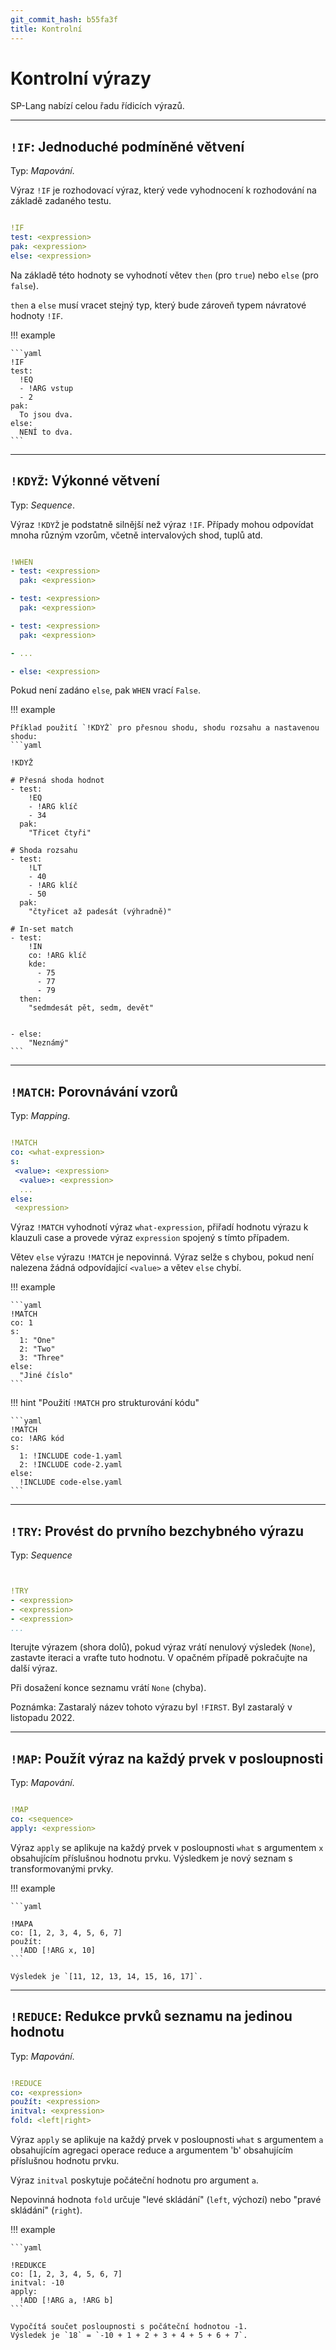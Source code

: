 ```yaml
---
git_commit_hash: b55fa3f
title: Kontrolní
---
```


# Kontrolní výrazy


SP-Lang nabízí celou řadu řídicích výrazů. 

--- 

## `!IF`: Jednoduché podmíněné větvení  

Typ: _Mapování_.


Výraz `!IF` je rozhodovací výraz, který vede vyhodnocení k rozhodování na základě zadaného testu.
```yaml

!IF
test: <expression>
pak: <expression>
else: <expression>
```


Na základě této hodnoty se vyhodnotí větev `then` (pro `true`) nebo `else` (pro `false`).

`then` a `else` musí vracet stejný typ, který bude zároveň typem návratové hodnoty `!IF`.



!!! example

	
	
	```yaml
	!IF
	test:
	  !EQ
	  - !ARG vstup
	  - 2
	pak:
	  To jsou dva.
	else:
	  NENÍ to dva.
	```
	

---

## `!KDYŽ`: Výkonné větvení  

Typ: _Sequence_.

Výraz `!KDYŽ` je podstatně silnější než výraz `!IF`.
Případy mohou odpovídat mnoha různým vzorům, včetně intervalových shod, tuplů atd. 

```yaml

!WHEN
- test: <expression>
  pak: <expression>

- test: <expression>
  pak: <expression>

- test: <expression>
  pak: <expression>

- ...

- else: <expression>
```


Pokud není zadáno `else`, pak `WHEN` vrací `False`.


!!! example

	
	
	
	Příklad použití `!KDYŽ` pro přesnou shodu, shodu rozsahu a nastavenou shodu:
	```yaml
	
	!KDYŽ
	
	# Přesná shoda hodnot
	- test:
	    !EQ
	    - !ARG klíč
	    - 34
	  pak:
	    "Třicet čtyři"
	
	# Shoda rozsahu
	- test:
	    !LT
	    - 40
	    - !ARG klíč
	    - 50
	  pak:
	    "čtyřicet až padesát (výhradně)"
	
	# In-set match
	- test:
	    !IN
	    co: !ARG klíč
	    kde:
	      - 75
	      - 77
	      - 79
	  then:
	    "sedmdesát pět, sedm, devět"
	
	
	- else:
	    "Neznámý"
	```
	

--- 

## `!MATCH`: Porovnávání vzorů 

Typ: _Mapping_.

```yaml

!MATCH
co: <what-expression>
s:
 <value>: <expression>
  <value>: <expression>
  ...
else:
 <expression>
```

Výraz `!MATCH` vyhodnotí výraz `what-expression`, přiřadí hodnotu výrazu k klauzuli case a provede výraz `expression` spojený s tímto případem.

Větev `else` výrazu `!MATCH` je nepovinná.
Výraz selže s chybou, pokud není nalezena žádná odpovídající `<value>` a větev `else` chybí.



!!! example

	
	
	```yaml
	!MATCH
	co: 1
	s:
	  1: "One"
	  2: "Two"
	  3: "Three"
	else:
	  "Jiné číslo"
	```
	
	


!!! hint "Použití `!MATCH` pro strukturování kódu"

	
	
	```yaml
	!MATCH
	co: !ARG kód
	s:
	  1: !INCLUDE code-1.yaml
	  2: !INCLUDE code-2.yaml
	else:
	  !INCLUDE code-else.yaml
	```

  
---

## `!TRY`: Provést do prvního bezchybného výrazu  


Typ: _Sequence_
```yaml


!TRY
- <expression>
- <expression>
- <expression>
...
```

Iterujte výrazem (shora dolů), pokud výraz vrátí nenulový výsledek (`None`), zastavte iteraci a vraťte tuto hodnotu.
V opačném případě pokračujte na další výraz.

Při dosažení konce seznamu vrátí `None` (chyba).


Poznámka: Zastaralý název tohoto výrazu byl `!FIRST`.
Byl zastaralý v listopadu 2022.
    
---

## `!MAP`: Použít výraz na každý prvek v posloupnosti 

Typ: _Mapování_.
```yaml

!MAP
co: <sequence>
apply: <expression>
```

Výraz `apply` se aplikuje na každý prvek v posloupnosti `what` s argumentem `x` obsahujícím příslušnou hodnotu prvku.
Výsledkem je nový seznam s transformovanými prvky.

!!! example

	
	
	```yaml
	
	!MAPA
	co: [1, 2, 3, 4, 5, 6, 7]
	použít:
	  !ADD [!ARG x, 10]
	```
	
	Výsledek je `[11, 12, 13, 14, 15, 16, 17]`.
	

---

## `!REDUCE`: Redukce prvků seznamu na jedinou hodnotu 

Typ: _Mapování_.

```yaml

!REDUCE
co: <expression>
použít: <expression>
initval: <expression>
fold: <left|right>
```

Výraz `apply` se aplikuje na každý prvek v posloupnosti `what` s argumentem `a` obsahujícím agregaci operace reduce a argumentem 'b' obsahujícím příslušnou hodnotu prvku.

Výraz `initval` poskytuje počáteční hodnotu pro argument `a`.

Nepovinná hodnota `fold` určuje "levé skládání" (`left`, výchozí) nebo "pravé skládání" (`right`).


!!! example

	
	
	```yaml
	
	!REDUKCE
	co: [1, 2, 3, 4, 5, 6, 7]
	initval: -10
	apply:
	  !ADD [!ARG a, !ARG b]
	```
	
	Vypočítá součet posloupnosti s počáteční hodnotou -1.  
	Výsledek je `18` = `-10 + 1 + 2 + 3 + 4 + 5 + 6 + 7`.

